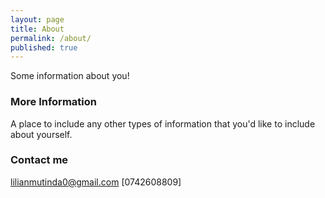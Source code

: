 ```yaml
---
layout: page
title: About
permalink: /about/
published: true
---
```


Some information about you!

### More Information

A place to include any other types of information that you'd like to include about yourself.

### Contact me

[lilianmutinda0@gmail.com](mailto:lilianmutinda0@gmail.com)
[0742608809]